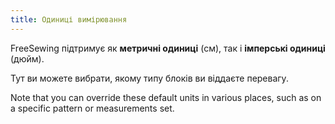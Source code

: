 ```yaml
---
title: Одиниці вимірювання
---
```


FreeSewing підтримує як **метричні одиниці** (см), так і **імперські одиниці** (дюйм).

Тут ви можете вибрати, якому типу блоків ви віддаєте перевагу.

Note that you can override these default units in various places, such as on a specific pattern or measurements set.

